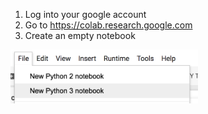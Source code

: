 1. Log into your google account
2. Go to https://colab.research.google.com
3. Create an empty notebook
  <img src="1_new_colab.png" alt="alt text" width="300px">


